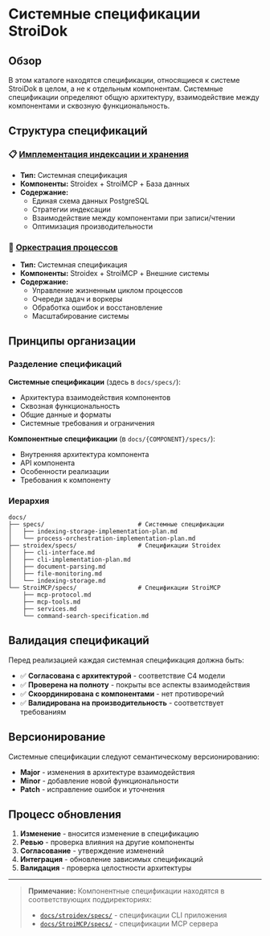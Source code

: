 # Системные спецификации StroiDok

## Обзор

В этом каталоге находятся спецификации, относящиеся к системе StroiDok в целом, а не к отдельным компонентам. Системные спецификации определяют общую архитектуру, взаимодействие между компонентами и сквозную функциональность.

## Структура спецификаций

### 📋 [Имплементация индексации и хранения](./indexing-storage-implementation-plan.md)
- **Тип:** Системная спецификация
- **Компоненты:** Stroidex + StroiMCP + База данных
- **Содержание:**
  - Единая схема данных PostgreSQL
  - Стратегии индексации
  - Взаимодействие между компонентами при записи/чтении
  - Оптимизация производительности

### 🔄 [Оркестрация процессов](./process-orchestration-implementation-plan.md)
- **Тип:** Системная спецификация
- **Компоненты:** Stroidex + StroiMCP + Внешние системы
- **Содержание:**
  - Управление жизненным циклом процессов
  - Очереди задач и воркеры
  - Обработка ошибок и восстановление
  - Масштабирование системы

## Принципы организации

### Разделение спецификаций

**Системные спецификации** (здесь в `docs/specs/`):
- Архитектура взаимодействия компонентов
- Сквозная функциональность
- Общие данные и форматы
- Системные требования и ограничения

**Компонентные спецификации** (в `docs/{COMPONENT}/specs/`):
- Внутренняя архитектура компонента
- API компонента
- Особенности реализации
- Требования к компоненту

### Иерархия

```
docs/
├── specs/                          # Системные спецификации
│   ├── indexing-storage-implementation-plan.md
│   └── process-orchestration-implementation-plan.md
├── stroidex/specs/                 # Спецификации Stroidex
│   ├── cli-interface.md
│   ├── cli-implementation-plan.md
│   ├── document-parsing.md
│   ├── file-monitoring.md
│   └── indexing-storage.md
└── StroiMCP/specs/                 # Спецификации StroiMCP
    ├── mcp-protocol.md
    ├── mcp-tools.md
    ├── services.md
    └── command-search-specification.md
```

## Валидация спецификаций

Перед реализацией каждая системная спецификация должна быть:

- ✅ **Согласована с архитектурой** - соответствие C4 модели
- ✅ **Проверена на полноту** - покрыты все аспекты взаимодействия
- ✅ **Скоординирована с компонентами** - нет противоречий
- ✅ **Валидирована на производительность** - соответствует требованиям

## Версионирование

Системные спецификации следуют семантическому версионированию:
- **Major** - изменения в архитектуре взаимодействия
- **Minor** - добавление новой функциональности
- **Patch** - исправление ошибок и уточнения

## Процесс обновления

1. **Изменение** - вносится изменение в спецификацию
2. **Ревью** - проверка влияния на другие компоненты
3. **Согласование** - утверждение изменений
4. **Интеграция** - обновление зависимых спецификаций
5. **Валидация** - проверка целостности архитектуры

---

> **Примечание:** Компонентные спецификации находятся в соответствующих поддиректориях:
> - [`docs/stroidex/specs/`](../stroidex/specs/) - спецификации CLI приложения
> - [`docs/StroiMCP/specs/`](../StroiMCP/specs/) - спецификации MCP сервера